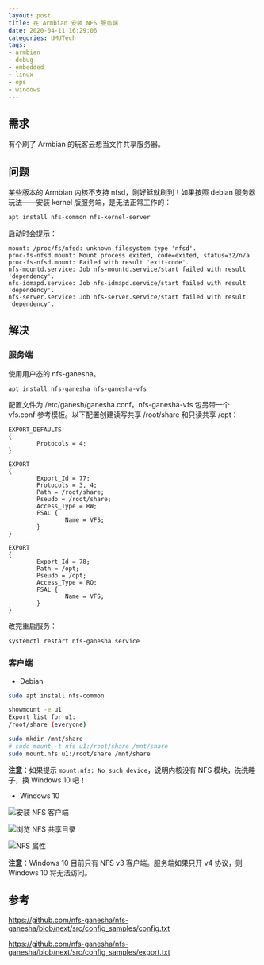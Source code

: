 ```yaml
---
layout: post
title: 在 Armbian 安装 NFS 服务端
date: 2020-04-11 16:29:06
categories: UMUTech
tags:
- armbian
- debug
- embedded
- linux
- ops
- windows
---
```

## 需求

有个刷了 Armbian 的玩客云想当文件共享服务器。

## 问题

某些版本的 Armbian 内核不支持 nfsd，刚好稣就刷到！如果按照 debian 服务器玩法——安装 kernel 版服务端，是无法正常工作的：

```sh
apt install nfs-common nfs-kernel-server
```

启动时会提示：

```
mount: /proc/fs/nfsd: unknown filesystem type 'nfsd'.
proc-fs-nfsd.mount: Mount process exited, code=exited, status=32/n/a
proc-fs-nfsd.mount: Failed with result 'exit-code'.
nfs-mountd.service: Job nfs-mountd.service/start failed with result 'dependency'.
nfs-idmapd.service: Job nfs-idmapd.service/start failed with result 'dependency'.
nfs-server.service: Job nfs-server.service/start failed with result 'dependency'.
```

## 解决

### 服务端

使用用户态的 nfs-ganesha。

```sh
apt install nfs-ganesha nfs-ganesha-vfs
```

配置文件为 /etc/ganesh/ganesha.conf。nfs-ganesha-vfs 包另带一个 vfs.conf 参考模板。以下配置创建读写共享 /root/share 和只读共享 /opt：

```
EXPORT_DEFAULTS
{
        Protocols = 4;
}

EXPORT
{
        Export_Id = 77;
        Protocols = 3, 4;
        Path = /root/share;
        Pseudo = /root/share;
        Access_Type = RW;
        FSAL {
                Name = VFS;
        }
}

EXPORT
{
        Export_Id = 78;
        Path = /opt;
        Pseudo = /opt;
        Access_Type = RO;
        FSAL {
                Name = VFS;
        }
}
```

改完重启服务：

```sh
systemctl restart nfs-ganesha.service
```

### 客户端

- Debian

```sh
sudo apt install nfs-common

showmount -e u1
Export list for u1:
/root/share (everyone)

sudo mkdir /mnt/share
# sudo mount -t nfs u1:/root/share /mnt/share
sudo mount.nfs u1:/root/share /mnt/share
```

**注意**：如果提示 `mount.nfs: No such device`，说明内核没有 NFS 模块，~~洗洗睡了~~，换 Windows 10 吧！

- Windows 10

![安装 NFS 客户端](/images/2020/20200411-install-nfs-client.png)

![浏览 NFS 共享目录](/images/2020/20200411-browse-nfs.png)

![NFS 属性](/images/2020/20200411-nfs-property.png)

**注意**：Windows 10 目前只有 NFS v3 客户端。服务端如果只开 v4 协议，则 Windows 10 将无法访问。

## 参考

<https://github.com/nfs-ganesha/nfs-ganesha/blob/next/src/config_samples/config.txt>

<https://github.com/nfs-ganesha/nfs-ganesha/blob/next/src/config_samples/export.txt>
